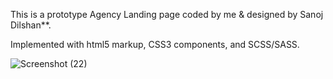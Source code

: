 This is a prototype Agency Landing page coded by me & designed by Sanoj Dilshan\*\*.

Implemented with html5 markup, CSS3 components, and SCSS/SASS.


![Screenshot (22)](https://user-images.githubusercontent.com/84929479/149230147-2e78b122-c920-4a31-9f3d-ed9ffe091764.png)

